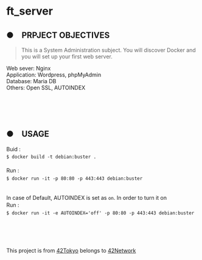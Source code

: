 # ft_server<br>
## ●　PRPJECT OBJECTIVES<br>
>This is a System Administration subject. You will discover Docker and you will set up your first web server.<br>

Web sever: Nginx<br>
Application: Wordpress, phpMyAdmin<br>
Database: Maria DB<br>
Others: Open SSL, AUTOINDEX<br>
<br>
<br>
<br>
<br>

## ●　USAGE<br>
Buid :<br>
`$ docker build -t debian:buster .`　　<br>
<br>
Run :　　<br>
`$ docker run -it -p 80:80 -p 443:443 debian:buster`　　<br>
<br>
<br>
In case of Default, 
AUTOINDEX is set as `on`. 
In order to turn it on<br>
Run :　　<br>
`$ docker run -it -e AUTOINDEX='off' -p 80:80 -p 443:443 debian:buster `　　<br>
<br>
<br>
<br>
<br>

This project is from [42Tokyo](https://42tokyo.jp/) belongs to [42Network](https://www.42.fr/)


